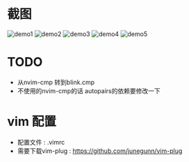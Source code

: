# 截图
![demo1](./demo_png/demo1.png)
![demo2](./demo_png/demo2.png)
![demo3](./demo_png/demo3.png)
![demo4](./demo_png/demo4.png)
![demo5](./demo_png/demo5.png)

# TODO
- 从nvim-cmp 转到blink.cmp
- 不使用的nvim-cmp的话 autopairs的依赖要修改一下

# vim 配置
- 配置文件 : .vimrc
- 需要下载vim-plug : https://github.com/junegunn/vim-plug
